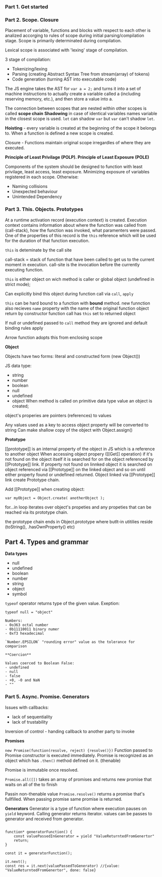 ### Part 1. Get started

### Part 2. Scope. Closure

Placement of variable, functions and blocks with respect to each other is analized accorging to rules of scope during initial parsing/compilation stage.
Scope is primarily determinated during compilation.

Lexical scope is associated with 'lexing' stage of compilation.

3 stage of compilation:

-   Tokenizing/lexing
-   Parsing (creating Abstract Syntax Tree from stream(array) of tokens)
-   Code generation (turning AST into executable code)

The JS engine takes the AST for `var a = 2;` and turns it into a set of machine instructions to actually create a variable called a (including reserving memory, etc.), and then store a value into a.

The connection between scopes that are nested within other scopes is called **scope chain**
**Shadowing** in case of identical variables names variable in the closest scope is used. `let` can shadow `var` but `var` can't shadow `let`.

**Hoisting** - every variable is created at the beginning of the scope it belongs to.
When a function is defined a new scope is created.

Closure - Functions maintain original scope irregardles of where they are executed.

**Principle of Least Privilage (POLP). Principle of Least Exposure (POLE)**

Components of the system should be designed to function with least privilage, least access, least exposure.
Minimizing exposure of variables registered in each scope. Otherwise:

-   Naming collisions
-   Unexpected behaviour
-   Unintended Dependency

### Part 3. This. Objects. Prototypes

At a runtime activation record (execution context) is created. Execution context contains information about where the function was called from (call-stack), how the function was invoked, what paramenters were passed. One of the properties of this record is the `this` reference which will be used for the duration of that function execution.

`this` is deteminate by the call site

call-stack = stack of function that have been called to get us to the current moment in execution. call-site is the invocation before the currently executing function.

`this` is either object on wich method is caller or global object (undefined in strict mode);

Can explicitly bind this object during function call via `call`, `apply`

`this` can be hard bound to a function with **bound** method. new funnction also recieves `name` property with the name of the original function
object return by constructor function call has `this` set to returned object

If null or undefined passed to `call` method they are ignored and default binding rules apply

Arrow function adopts this from enclosing scope

**Object**

Objects have two forms: literal and constructed form (new Object())

JS data type:

-   string
-   number
-   boolean
-   null
-   undefined
-   object
    When method is called on primitive data type value an object is created;

object's properies are pointers (references) to values

Any values used as a key to access object property will be converted to string
Can make shallow copy of the object with Object.assign()

**Prototype**

[[prototype]] is an internal property of the object in JS which is a reference to another object
When accessing object propery ([[Get]] operation) if it's not found on the object itself it is searched for on the object referenced by [[Prototype]] link. If property not found on linnked object it is searched on object referenced via [[Prototype]] on the linked object and so on until either property found or undefined returned. Object linked via [[Prototype]] link create Prototype chain.

Add [[Prototype]] when creating object:

```
var myObject = Object.create( anotherObject );
```

for...in loop iterates over object's propeties and any propeties that can be reached via its prototype chain.

the prototype chain ends in Object.prototype where butlt-in utitilies reside (toString(), .hasOwnProperty() etc)

## Part 4. Types and grammar

**Data types**

-   null
-   undefined
-   boolean
-   number
-   string
-   object
-   symbol

`typeof` operator returns type of the given value. Exeption:

```
typeof null = "object"

Numbers:
- 0o363 octal number
- 0b11110011 binary numer
- 0xf3 hexadecimal

`Number.EPSILON` "rounding error" value as the tolerance for comparison

**Coercion**

Values coerced to Boolean False:
- undefined
- null
- false
- +0, -0 and NaN
- ""
```

### Part 5. Async. Promise. Generators

Issues with callbacks:

-   lack of sequentiality
-   lack of trustability

Inversion of control - handing callback to another party to invoke

**Promises**

`new Promise(function(resolve, reject) {resolve()})` Function passed to Promise constructor is executed immediately. Promise is recognized as an object which has `.then()` method defined on it. (thenable)

Promise is immutable once resolved.

`Promise.all([])` takes an array of promises and returns new promise that waits on all of the to finish

Passin non-thenable value `Promise.resolve()` returns a promise that's fullfilled. When passing promise same promise is returned.

**Generators**
Generator is a type of function where execution pauses on `yield` keyword.
Calling generator returns iterator. values can be passes to generator and received from generator.

```

function* generatorFunction() {
    const valuePassedInGenerator = yield "ValueReturntedFromGenertor"
    return;
}

const it = generatorFunction();

it.next();
const res = it.next(valuePassedToGenerator) //{value: "ValueReturntedFromGenertor", done: false}
```
